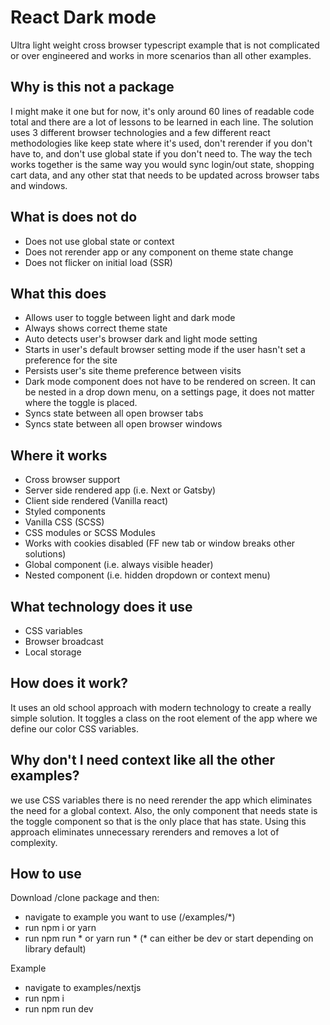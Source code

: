 
# React Dark mode
Ultra light weight cross browser typescript example that is not complicated or over engineered and works in more scenarios than all other examples.
## Why is this not a package
I might make it one but for now, it's only around 60 lines of readable code total and there are a lot of lessons to be learned in each line.  The solution uses 3 different browser technologies and a few different react methodologies like keep state where it's used, don't rerender if you don't have to, and don't use global state if you don't need to.  The way the tech works together is the same way you would sync login/out state, shopping cart data, and any other stat that needs to be updated across browser tabs and windows.
## What is does not do
- Does not use global state or context
- Does not rerender app or any component on theme state change
- Does not flicker on initial load (SSR)
## What this does
 - Allows user to toggle between light and dark mode
 - Always shows correct theme state
 - Auto detects user's browser dark and light mode setting
 - Starts in user's default browser setting mode if the user hasn't set a preference for the site
 - Persists user's site theme preference between visits
 - Dark mode component does not have to be rendered on screen. It can be nested in a drop down menu, on a settings page, it does not matter where the toggle is placed.
 - Syncs state between all open browser tabs
 - Syncs state between all open browser windows
## Where it works
- Cross browser support
- Server side rendered app (i.e. Next or Gatsby)
- Client side rendered  (Vanilla react)
- Styled components
- Vanilla CSS (SCSS)
- CSS modules or SCSS Modules
- Works with cookies disabled (FF new tab or window breaks other solutions)
- Global component (i.e. always visible header)
- Nested component (i.e. hidden dropdown or context menu)
## What technology does it use
- CSS variables
- Browser broadcast
- Local storage
## How does it work?
It uses an old school approach with modern technology to create a really simple solution.  It toggles a class on the root element of the app where we define our color CSS variables.
## Why don't I need context like all the other examples?
we use CSS variables there is no need rerender the app which eliminates the need for a global context.  Also, the only component that needs state is the toggle component so that is the only place that has state.  Using this approach eliminates unnecessary rerenders and removes a lot of complexity.
## How to use
Download /clone package and then:
- navigate to example you want to use (/examples/*)
- run npm i or yarn
- run npm run * or yarn run * (* can either be dev or start depending on library default)

Example
- navigate to examples/nextjs
- run npm i
- run npm run dev